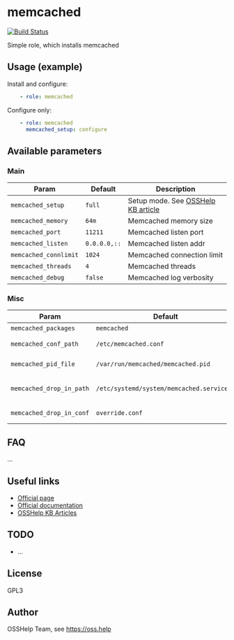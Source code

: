 # memcached

[![Build Status](https://drone.osshelp.ru/api/badges/ansible/memcached/status.svg)](https://drone.osshelp.ru/ansible/memcached)

Simple role, which installs memcached

## Usage (example)

Install and configure:

```yaml
    - role: memcached
```

Configure only:

```yaml
    - role: memcached
      memcached_setup: configure
```

## Available parameters

### Main

| Param | Default | Description |
| -------- | -------- | -------- |
| `memcached_setup` | `full` | Setup mode. See [OSSHelp KB article](https://oss.help/kb4895) |
| `memcached_memory` | `64m` | Memcached memory size |
| `memcached_port` | `11211` | Memcached listen port |
| `memcached_listen` | `0.0.0.0,::` | Memcached listen addr |
| `memcached_connlimit` | `1024` | Memcached connection limit |
| `memcached_threads` | `4` | Memcached threads |
| `memcached_debug` | `false` | Memcached log verbosity |

### Misc

| Param | Default | Description |
| -------- | -------- | -------- |
| `memcached_packages` | `memcached` | Packages |
| `memcached_conf_path` | `/etc/memcached.conf` | Memcached config path |
| `memcached_pid_file` | `/var/run/memcached/memcached.pid` | Memcached pid file |
| `memcached_drop_in_path` | `/etc/systemd/system/memcached.service.d` | Systemd override directory |
| `memcached_drop_in_conf` | `override.conf` | Systemd override file |

## FAQ

...

## Useful links

- [Official page](https://memcached.org/)
- [Official documentation](https://github.com/memcached/memcached/wiki)
- [OSSHelp KB Articles](https://rm.osshelp.ru/projects/support-servers/search?utf8=%E2%9C%93&q=memcached&scope=&all_words=&titles_only=&titles_only=1&kb_articles=1&attachments=0&options=0&commit=%D0%9F%D1%80%D0%B8%D0%BD%D1%8F%D1%82%D1%8C)

## TODO

- ...

## License

GPL3

## Author

OSSHelp Team, see <https://oss.help>
